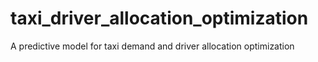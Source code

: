 # taxi_driver_allocation_optimization
 A predictive model for taxi demand and driver allocation optimization
